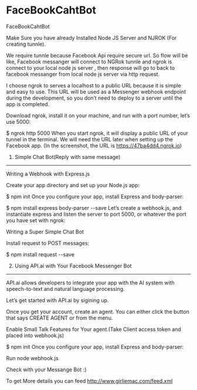 # FaceBookCahtBot
FaceBookCahtBot

Make Sure you have already Installed Node JS Server and NJROK (For creating tunnle).


We require tunnle because Facebook Api require secure url. So flow will be like,
Facebook messanger will connect to NGRok tunnle and ngrok is connect to your local node js server , then response will go to back to facebook messanger from local node js server via http request.



I choose ngrok to serves a localhost to a public URL because it is simple and easy to use. This URL will be used as a Messenger webhook endpoint during the development, so you don’t need to deploy to a server until the app is completed.

Download ngrok, install it on your machine, and run with a port number, let’s use 5000:

$ ngrok http 5000
When you start ngrok, it will display a public URL of your tunnel in the terminal. We will need the URL later when setting up the Facebook app. (In the screenshot, the URL is https://47ba4dd4.ngrok.io)

1) Simple Chat Bot(Reply with same message)
-----------------------------------------------------
Writing a Webhook with Express.js

Create your app directory and set up your Node.js app:

$ npm init
Once you configure your app, install Express and body-parser:

$ npm install express body-parser --save
Let’s create a webhook.js, and instantiate express and listen the server to port 5000, or whatever the port you have set with ngrok:

Writing a Super Simple Chat Bot

Install request to POST messages:

$ npm install request --save


2. Using API.ai with Your Facebook Messenger Bot
-----------------------------------------------------

API.ai allows developers to integrate your app with the AI system with speech-to-text and natural language processing.

Let’s get started with API.ai by sigining up.

Once you get your account, create an agent. You can either click the button that says CREATE AGENT or from the menu.

Enable Small Talk Features for Your agent.(Take Client access token and placed into webhook.js)

$ npm init
Once you configure your app, install Express and body-parser:


Run node webhook.js

Check with your Messange Bot :)

To get More details you can feed http://www.girliemac.com/feed.xml
